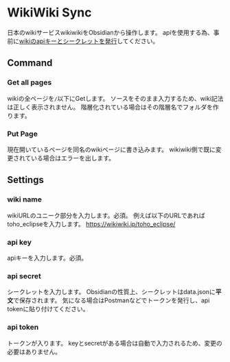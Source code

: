 # WikiWiki Sync
日本のwikiサービスwikiwikiをObsidianから操作します。
apiを使用する為、事前に[wikiのapiキーとシークレットを発行](https://zawazawa.jp/wikiwiki-rest-api/topic/5)してください。
## Command
### Get all pages
wikiの全ページを`/`以下にGetします。
ソースをそのまま入力するため、wiki記法は正しく表示されません。
階層化されている場合はその階層名でフォルダを作ります。
### Put Page
現在開いているページを同名のwikiページに書き込みます。
wikiwiki側で既に変更されている場合はエラーを出します。
## Settings
### wiki name
wikiURLのユニーク部分を入力します。必須。
例えば以下のURLであればtoho_eclipseを入力します。
https://wikiwiki.jp/toho_eclipse/
### api key
apiキーを入力します。必須。
### api secret
シークレットを入力します。
Obsidianの性質上、シークレットはdata.jsonに**平文**で保存されます。
気になる場合はPostmanなどでトークンを発行し、api tokenに貼り付けてください。
### api token
トークンが入ります。
keyとsecretがある場合は自動で入力されるため、変更の必要はありません。


